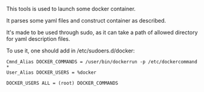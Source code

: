 This tools is used to launch some docker container.

It parses some yaml files and construct container as described.

It's made to be used through sudo, as it can take a path of allowed directory for yaml description files.

To use it, one should add in /etc/sudoers.d/docker:

    Cmnd_Alias DOCKER_COMMANDS = /user/bin/dockerrun -p /etc/dockercommand *
    User_Alias DOCKER_USERS = %docker

    DOCKER_USERS ALL = (root) DOCKER_COMMANDS
